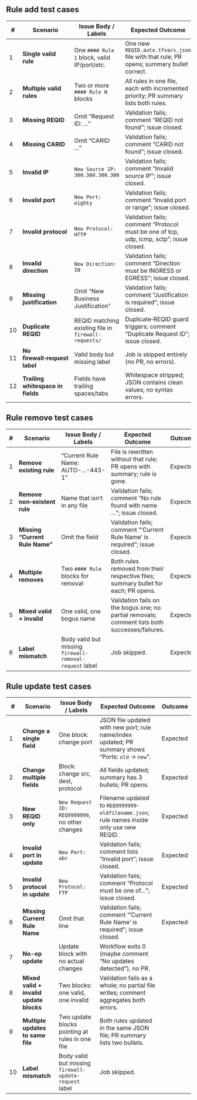 ## Rule add test cases

| #  | Scenario                          | Issue Body / Labels                                  | Expected Outcome                                                                        |  Outcome    |
| -- | --------------------------------- | ---------------------------------------------------- | --------------------------------------------------------------------------------------- |-------------|
| 1  | **Single valid rule**             | One `#### Rule 1` block, valid IP/port/etc.          | One new `REQID.auto.tfvars.json` file with that rule; PR opens; summary bullet correct. |     expected        |
| 2  | **Multiple valid rules**          | Two or more `#### Rule N` blocks                     | All rules in one file, each with incremented priority; PR summary lists both rules.     |     expected        |
| 3  | **Missing REQID**                 | Omit “Request ID: …”                                 | Validation fails; comment “REQID not found”; issue closed.                              |     expected        |
| 4  | **Missing CARID**                 | Omit “CARID: …”                                      | Validation fails; comment “CARID not found”; issue closed.                              |     expected        |
| 5  | **Invalid IP**                    | `New Source IP: 300.300.300.300`                     | Validation fails; comment “Invalid source IP”; issue closed.                            |     expected        |
| 6  | **Invalid port**                  | `New Port: eighty`                                   | Validation fails; comment “Invalid port or range”; issue closed.                        |     expected        |
| 7  | **Invalid protocol**              | `New Protocol: HTTP`                                 | Validation fails; comment “Protocol must be one of tcp, udp, icmp, sctp”; issue closed. |     expected        |
| 8  | **Invalid direction**             | `New Direction: IN`                                  | Validation fails; comment “Direction must be INGRESS or EGRESS”; issue closed.          |     expected        |
| 9  | **Missing justification**         | Omit “New Business Justification”                    | Validation fails; comment “Justification is required”; issue closed.                    |     expected        |
| 10 | **Duplicate REQID**               | REQID matching existing file in `firewall-requests/` | Duplicate‑REQID guard triggers; comment “Duplicate Request ID”; issue closed.           |     expected        |
| 11 | **No firewall‑request label**     | Valid body but missing label                         | Job is skipped entirely (no PR, no errors).                                             |     expected        |
| 12 | **Trailing whitespace in fields** | Fields have trailing spaces/tabs                     | Whitespace stripped; JSON contains clean values; no syntax errors.                      |     expected        |

## Rule remove test cases

| # | Scenario                        | Issue Body / Labels                                    | Expected Outcome                                                                               |    Outcome     |
| - | ------------------------------- | ------------------------------------------------------ | ---------------------------------------------------------------------------------------------- |----------------|
| 1 | **Remove existing rule**        | “Current Rule Name: AUTO-...-443-1”                    | File is rewritten without that rule; PR opens with summary; rule is gone.                      |    Expected    |
| 2 | **Remove non‑existent rule**    | Name that isn’t in any file                            | Validation fails; comment “No rule found with name …”; issue closed.                           |    Expected    |
| 3 | **Missing “Current Rule Name”** | Omit the field                                         | Validation fails; comment “‘Current Rule Name’ is required”; issue closed.                     |    Expected    |
| 4 | **Multiple removes**            | Two `#### Rule` blocks for removal                     | Both rules removed from their respective files; summary bullet for each; PR opens.             |    Expected    |
| 5 | **Mixed valid + invalid**       | One valid, one bogus name                              | Validation fails on the bogus one; no partial removals; comment lists both successes/failures. |    Expected    |
| 6 | **Label mismatch**              | Body valid but missing `firewall-removal-request` label | Job skipped.                                                                                  |   Expected     |


## Rule update test cases

| #  | Scenario                                | Issue Body / Labels                                    | Expected Outcome                                                                                   |     Outcome      |
| -- | --------------------------------------- | ------------------------------------------------------ | -------------------------------------------------------------------------------------------------- |------------------|
| 1  | **Change a single field**               | One block: change port                                 | JSON file updated with new port; rule name/index updated; PR summary shows “Ports: `old` → `new`”. |     Expected      |
| 2  | **Change multiple fields**              | Block: change src, dest, protocol                      | All fields updated; summary has 3 bullets; PR opens.                                               |     Expected      |
| 3  | **New REQID only**                      | `New Request ID: REQ9999999`, no other changes         | Filename updated to `REQ9999999-oldfilename.json`; rule names inside only use new REQID.           |     Expected      |
| 4  | **Invalid port in update**              | `New Port: abc`                                        | Validation fails; comment lists “Invalid port”; issue closed.                                      |     Expected      |
| 5  | **Invalid protocol in update**          | `New Protocol: FTP`                                    | Validation fails; comment “Protocol must be one of…”; issue closed.                                |     Expected      |
| 6  | **Missing Current Rule Name**           | Omit that line                                         | Validation fails; comment “’Current Rule Name’ is required”; issue closed.                         |     Expected      |
| 7  | **No-op update**                        | Update block with no actual changes                    | Workflow exits 0 (maybe comment “No updates detected”), no PR.                                     |           |
| 8  | **Mixed valid + invalid update blocks** | Two blocks: one valid, one invalid                     | Validation fails as a whole; no partial file writes; comment aggregates both errors.               |           |
| 9  | **Multiple updates to same file**       | Two update blocks pointing at rules in one file        | Both rules updated in the same JSON file; PR summary lists two bullets.                            |           |
| 10 | **Label mismatch**                      | Body valid but missing `firewall-update-request` label | Job skipped.                                                                                       |           |
